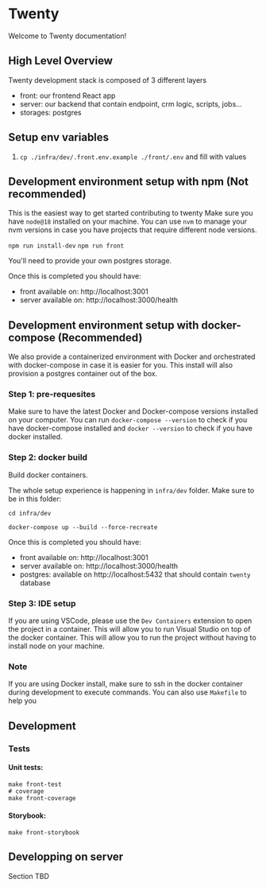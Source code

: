 # Twenty

Welcome to Twenty documentation!

## High Level Overview

Twenty development stack is composed of 3 different layers
- front: our frontend React app
- server: our backend that contain endpoint, crm logic, scripts, jobs...
- storages: postgres

## Setup env variables

1. `cp ./infra/dev/.front.env.example ./front/.env` and fill with values

## Development environment setup with npm (Not recommended)

This is the easiest way to get started contributing to twenty
Make sure you have `node@18` installed on your machine. You can use `nvm` to manage your nvm versions in case you have projects that require different node versions.

`npm run install-dev`
`npm run front`

You'll need to provide your own postgres storage.

Once this is completed you should have:
- front available on: http://localhost:3001
- server available on: http://localhost:3000/health


## Development environment setup with docker-compose (Recommended)

We also provide a containerized environment with Docker and orchestrated with docker-compose in case it is easier for you. This install will also provision a postgres container out of the box.

### Step 1: pre-requesites
Make sure to have the latest Docker and Docker-compose versions installed on your computer. You can run `docker-compose --version` to check if you have docker-compose installed and `docker --version` to check if you have docker installed.

### Step 2: docker build
Build docker containers.

The whole setup experience is happening in `infra/dev` folder. Make sure to be in this folder:
```
cd infra/dev
```

```
docker-compose up --build --force-recreate
```

Once this is completed you should have:
- front available on: http://localhost:3001
- server available on: http://localhost:3000/health
- postgres: available on http://localhost:5432 that should contain `twenty` database

### Step 3: IDE setup

If you are using VSCode, please use the `Dev Containers` extension to open the project in a container. This will allow you to run Visual Studio on top of the docker container. This will allow you to run the project without having to install node on your machine. 

### Note

If you are using Docker install, make sure to ssh in the docker container during development to execute commands. You can also use `Makefile` to help you

## Development

### Tests

#### Unit tests:

```
make front-test
# coverage
make front-coverage
```

#### Storybook:
```
make front-storybook
```

## Developping on server

Section TBD